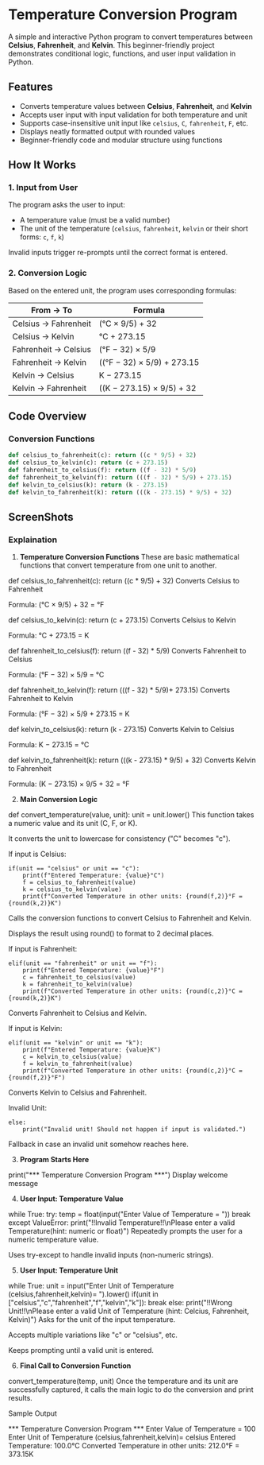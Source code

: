 # Temperature Conversion Program

A simple and interactive Python program to convert temperatures between **Celsius**, **Fahrenheit**, and **Kelvin**. This beginner-friendly project demonstrates conditional logic, functions, and user input validation in Python.

## Features

- Converts temperature values between **Celsius**, **Fahrenheit**, and **Kelvin**
- Accepts user input with input validation for both temperature and unit
- Supports case-insensitive unit input like `celsius`, `C`, `fahrenheit`, `F`, etc.
- Displays neatly formatted output with rounded values
- Beginner-friendly code and modular structure using functions

## How It Works

### 1. Input from User

The program asks the user to input:

- A temperature value (must be a valid number)
- The unit of the temperature (`celsius`, `fahrenheit`, `kelvin` or their short forms: `c`, `f`, `k`)

Invalid inputs trigger re-prompts until the correct format is entered.

### 2. Conversion Logic

Based on the entered unit, the program uses corresponding formulas:

| From → To            | Formula                       |
| --------------------- | ----------------------------- |
| Celsius → Fahrenheit | (°C × 9/5) + 32             |
| Celsius → Kelvin     | °C + 273.15                  |
| Fahrenheit → Celsius | (°F − 32) × 5/9            |
| Fahrenheit → Kelvin  | ((°F − 32) × 5/9) + 273.15 |
| Kelvin → Celsius     | K − 273.15                   |
| Kelvin → Fahrenheit  | ((K − 273.15) × 9/5) + 32   |

## Code Overview

### Conversion Functions

```python
def celsius_to_fahrenheit(c): return ((c * 9/5) + 32)
def celsius_to_kelvin(c): return (c + 273.15)
def fahrenheit_to_celsius(f): return ((f - 32) * 5/9)
def fahrenheit_to_kelvin(f): return (((f - 32) * 5/9) + 273.15)
def kelvin_to_celsius(k): return (k - 273.15)
def kelvin_to_fahrenheit(k): return (((k - 273.15) * 9/5) + 32)
```

## ScreenShots

### Explaination

1. **Temperature Conversion Functions**
   These are basic mathematical functions that convert temperature from one unit to another.

def celsius_to_fahrenheit(c):
    return ((c * 9/5) + 32)
Converts Celsius to Fahrenheit

Formula: (°C × 9/5) + 32 = °F

def celsius_to_kelvin(c):
    return (c + 273.15)
Converts Celsius to Kelvin

Formula: °C + 273.15 = K

def fahrenheit_to_celsius(f):
    return ((f - 32) * 5/9)
Converts Fahrenheit to Celsius

Formula: (°F − 32) × 5/9 = °C

def fahrenheit_to_kelvin(f):
    return (((f - 32) * 5/9)+ 273.15)
Converts Fahrenheit to Kelvin

Formula: (°F − 32) × 5/9 + 273.15 = K

def kelvin_to_celsius(k):
    return (k - 273.15)
Converts Kelvin to Celsius

Formula: K − 273.15 = °C

def kelvin_to_fahrenheit(k):
    return (((k - 273.15) * 9/5) + 32)
Converts Kelvin to Fahrenheit

Formula: (K − 273.15) × 9/5 + 32 = °F

2. **Main Conversion Logic**

def convert_temperature(value, unit):
    unit = unit.lower()
This function takes a numeric value and its unit (C, F, or K).

It converts the unit to lowercase for consistency ("C" becomes "c").

If input is Celsius:

    if(unit == "celsius" or unit == "c"):
        print(f"Entered Temperature: {value}°C")
        f = celsius_to_fahrenheit(value)
        k = celsius_to_kelvin(value)
        print(f"Converted Temperature in other units: {round(f,2)}°F = {round(k,2)}K")
Calls the conversion functions to convert Celsius to Fahrenheit and Kelvin.

Displays the result using round() to format to 2 decimal places.

If input is Fahrenheit:

    elif(unit == "fahrenheit" or unit == "f"):
        print(f"Entered Temperature: {value}°F")
        c = fahrenheit_to_celsius(value)
        k = fahrenheit_to_kelvin(value)
        print(f"Converted Temperature in other units: {round(c,2)}°C = {round(k,2)}K")
Converts Fahrenheit to Celsius and Kelvin.

If input is Kelvin:

    elif(unit == "kelvin" or unit == "k"):
        print(f"Entered Temperature: {value}K")
        c = kelvin_to_celsius(value)
        f = kelvin_to_fahrenheit(value)
        print(f"Converted Temperature in other units: {round(c,2)}°C = {round(f,2)}°F")
Converts Kelvin to Celsius and Fahrenheit.

Invalid Unit:

    else:
        print("Invalid unit! Should not happen if input is validated.")
Fallback in case an invalid unit somehow reaches here.

3. **Program Starts Here**

print("*** Temperature Conversion Program ***")
Display welcome message

4. **User Input: Temperature Value**

while True:
    try:
        temp = float(input("Enter Value of Temperature = "))
        break
    except ValueError:
        print("!!Invalid Temperature!!\nPlease enter a valid Temperature(hint: numeric or float)")
Repeatedly prompts the user for a numeric temperature value.

Uses try-except to handle invalid inputs (non-numeric strings).

5. **User Input: Temperature Unit**

while True:
    unit = input("Enter Unit of Temperature (celsius,fahrenheit,kelvin)= ").lower()
    if(unit in ["celsius","c","fahrenheit","f","kelvin","k"]):
        break
    else:
        print("!!Wrong Unit!!\nPlease enter a valid Unit of Temperature (hint: Celcius, Fahrenheit, Kelvin)")
Asks for the unit of the input temperature.

Accepts multiple variations like "c" or "celsius", etc.

Keeps prompting until a valid unit is entered.

6. **Final Call to Conversion Function**

convert_temperature(temp, unit)
Once the temperature and its unit are successfully captured, it calls the main logic to do the conversion and print results.

Sample Output

*** Temperature Conversion Program ***
Enter Value of Temperature = 100
Enter Unit of Temperature (celsius,fahrenheit,kelvin)= celsius
Entered Temperature: 100.0°C
Converted Temperature in other units: 212.0°F = 373.15K

